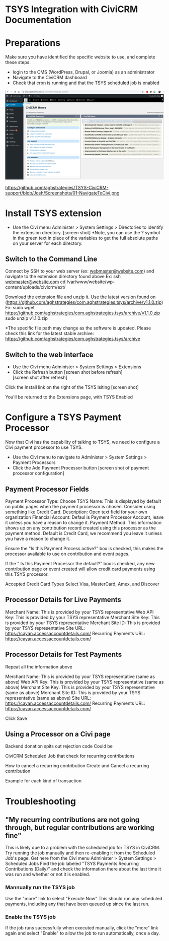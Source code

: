 # TSYS Integration with CiviCRM Documentation


# Preparations

Make sure you have identified the specific website to use, and complete these steps:

* login to the CMS (WordPress, Drupal, or Joomla) as an administrator
* Navigate to the CiviCRM dashboard
* Check that cron is running and that the TSYS scheduled job is enabled

![](/Screenshots/01-NavigateToCivi.png)

https://github.com/aghstrategies/TSYS-CiviCRM-support/blob/Josh/Screenshots/01-NavigateToCivi.png

# Install TSYS extension
* Use the Civi menu Administer > System Settings > Directories to identify the extension directory.
[screen shot]
*Note, you can use the ? symbol in the green text in place of the variables to get the full absolute paths on your server for each directory.


## Switch to the Command Line
Connect by SSH to your web server (ex: webmaster@website.com) and navigate to the extension directory found above
Ex: 
      ssh webmaster@website.com
      cd /var/www/website/wp-content/uploads/civicrm/ext/

Download the extension file and unzip it. Use the latest version found on (https://github.com/aghstrategies/com.aghstrategies.tsys/archive/v1.1.0.zip)
Ex: 
      sudo wget https://github.com/aghstrategies/com.aghstrategies.tsys/archive/v1.1.0.zip
      sudo unzip v1.1.0.zip

*The specific file path may change as the software is updated. Please check this link for the latest stable archive: https://github.com/aghstrategies/com.aghstrategies.tsys/archive

## Switch to the web interface


* Use the Civi menu Administer > System Settings > Extensions
* Click the Refresh button
[screen shot before refresh]  
[screen shot after refresh]  

Click the Install link on the right of the TSYS lsiting
[screen shot]

You'll be returned to the Extensions page, with TSYS Enabled


# Configure a TSYS Payment Processor

Now that Civi has the capability of talking to TSYS, we need to configure a Civi payment processor to use TSYS.

* Use the Civi menu to navigate to Administer > System Settings > Payment Processors
* Click the Add Payment Processor button
[screen shot of payment processor configuration]

## Payment Processor Fields
Payment Processor Type: Choose TSYS
Name: This is displayed by default on public pages when the payment processor is chosen. Consider using something like Credit Card.
Description: Open text field for your own organization
Financial Account: Defaul is Payment Processor Account, leave it unless you have a reason to change it.
Payment Method: This information shows up on any contribution record created using this processor as the payment method. Default is Credit Card, we recommend you leave it unless you have a reason to change it.

Ensure the "Is this Payment Process active?" box is checked, this makes the processor available to use on contribution and event pages.

If the " Is this Payment Processor the default?" box is checked, any new contribution page or event created will allow credit card payments using this TSYS processor.

Accepted Credit Card Types
Select Visa, MasterCard, Amex, and Discover


## Processor Details for Live Payments
Merchant Name: This is provided by your TSYS representative
Web API Key: This is provided by your TSYS representative
Merchant Site Key: This is provided by your TSYS representative
Merchant Site ID:	This is provided by your TSYS representative
Site URL:	https://cayan.accessaccountdetails.com/
Recurring Payments URL: https://cayan.accessaccountdetails.com/

## Processor Details for Test Payments

Repeat all the information above

Merchant Name: This is provided by your TSYS representative (same as above)
Web API Key: This is provided by your TSYS representative (same as above)
Merchant Site Key: This is provided by your TSYS representative (same as above)
Merchant Site ID:	This is provided by your TSYS representative (same as above)
Site URL:	https://cayan.accessaccountdetails.com/
Recurring Payments URL: https://cayan.accessaccountdetails.com/

Click Save

## Using a Processor on a Civi page


Backend donation spits out rejection code
Could be 

CiviCRM Scheduled Job that check for recurring contributions

How to cancel a recurring contribution
Create and Cancel a recurring contribution

Example for each kind of transaction

# Troubleshooting

## "My recurring contributions are not going through, but regular contributions are working fine"
  This is likely due to a problem with the scheduled job for TSYS in CiviCRM. Try running the job manually and then re-enabling it from the Scheduled Job's page. Get here from the Civi menu Administer > System Settings > Scheduled Jobs
Find the job labeled "TSYS Payments Recurring Contributions (Daily)" and check the information there about the last time it was run and whether or not it is enabled.

### Mannually run the TSYS job
Use the "more" link to select "Execute Now"
This should run any scheduled payments, including any that have been queued up since the last run.

### Enable the TSYS job
If the job runs successfully when executed manually, click the "more" link again and select "Enable" to allow the job to run automatically, once a day.



